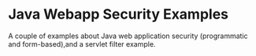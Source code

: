 # Java Webapp Security Examples

A couple of examples about Java web application security (programmatic and
form-based),and a servlet filter example.
